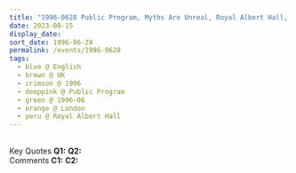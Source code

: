 ```yaml
---
title: "1996-0628 Public Program, Myths Are Unreal, Royal Albert Hall, Kensington Gore, South Kensington, London SW7 2AP, UK"
date: 2023-08-15
display_date: 
sort_date: 1996-06-28
permalink: /events/1996-0628
tags:
  - blue @ English
  - brown @ UK
  - crimson @ 1996
  - deeppink @ Public Program
  - green @ 1996-06
  - orange @ London
  - peru @ Royal Albert Hall
---
```


<br>

<wave-list>
  <list-title color="DarkSeaGreen" width="55">Key Quotes</list-title>
  <list-item color="BlanchedAlmond" width="280"><b>Q1:</b> <i></i></list-item>
  <list-item color="Lavender" width="280"><b>Q2:</b> <i></i></list-item>
</wave-list>

<br>

<wave-list>
  <list-title color="DarkSeaGreen" width="55">Comments</list-title>
  <list-item color="BlanchedAlmond" width="280"><b>C1:</b> <i></i></list-item>
  <list-item color="Lavender" width="280"><b>C2:</b> <i></i></list-item>
</wave-list>